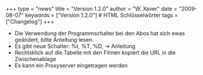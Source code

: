 +++
type = "news"
title = "Version 1.2.0"
author = "W. Xaver"
date = "2009-08-07"
keywords = ["Version 1.2.0"] # HTML Schlüsselwörter
tags = ["Changelog"]
+++

- Die Verwendung der Programmschalter bei den Abos hat sich ewas geändert, bitte Anleitung lesen.
- Es gibt neue Schalter: %t, %T, %D, -> Anleitung
- Rechtsklick auf die Tabelle mit den Filmen kopiert die URL in die Zwischenablage
- Es kann ein Proxyserver eingetragen werden
<!--more-->
